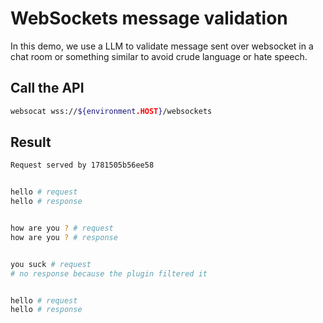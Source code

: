 # WebSockets message validation

In this demo, we use a LLM to validate message sent over websocket in a chat room or something similar to avoid crude language or hate speech.

## Call the API

```bash
websocat wss://${environment.HOST}/websockets
```

## Result

```sh
Request served by 1781505b56ee58


hello # request
hello # response


how are you ? # request
how are you ? # response


you suck # request
# no response because the plugin filtered it


hello # request
hello # response
```